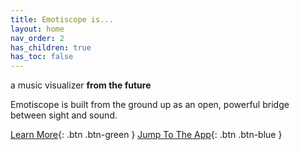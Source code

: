 ```yaml
---
title: Emotiscope is...
layout: home
nav_order: 2
has_children: true
has_toc: false
---
```


<t1>a music visualizer **from the future**</t1> 

<t2>Emotiscope is built from the ground up as an open, powerful bridge between sight and sound.</t2> 

[Learn More](https://emotiscope.rocks/is_different.html){: .btn .btn-green }
[Jump To The App](https://app.emotiscope.rocks){: .btn .btn-blue }
